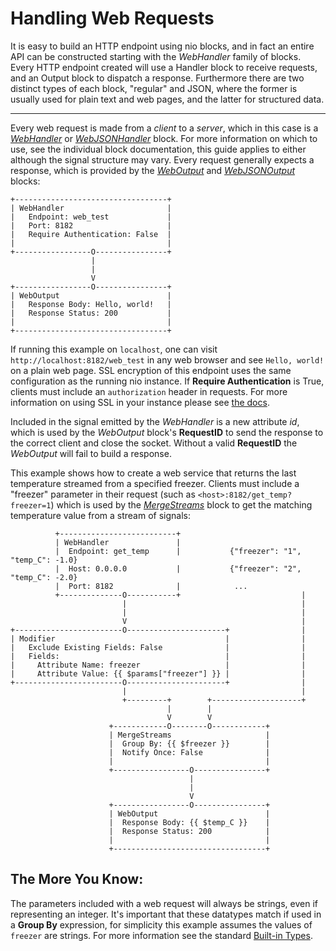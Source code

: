 # Handling Web Requests
It is easy to build an HTTP endpoint using nio blocks, and in fact an entire API can be constructed starting with the _WebHandler_ family of blocks. Every HTTP endpoint created will use a Handler block to receive requests, and an Output block to dispatch a response. Furthermore there are two distinct types of each block, "regular" and JSON, where the former is usually used for plain text and web pages, and the latter for structured data.

---

Every web request is made from a *client* to a *server*, which in this case is a [_WebHandler_](https://blocks.n.io/WebHandler) or [_WebJSONHandler_](https://blocks.n.io/WebJSONHandler) block. For more information on which to use, see the individual block documentation, this guide applies to either although the signal structure may vary. Every request generally expects a response, which is provided by the [_WebOutput_](https://blocks.n.io/Weboutput) and [_WebJSONOutput_](https://blocks.n.io/WebJSONOutput) blocks:
```
+----------------------------------+
| WebHandler                       |
|   Endpoint: web_test             |
|   Port: 8182                     |
|   Require Authentication: False  |
|                                  |
+-----------------O----------------+
                  |
                  |
                  V
+-----------------O----------------+
| WebOutput                        |
|   Response Body: Hello, world!   |
|   Response Status: 200           |
|                                  |
+----------------------------------+
```
If running this example on `localhost`, one can visit `http://localhost:8182/web_test` in any web browser and see `Hello, world!` on a plain web page. SSL encryption of this endpoint uses the same configuration as the running nio instance. If **Require Authentication** is True, clients must include an `authorization` header in requests. For more information on using SSL in your instance please see [the docs](https://docs.n.io/running-nio/ssl.html).

Included in the signal emitted by the _WebHandler_ is a new attribute *id*, which is used by the _WebOutput_ block's **RequestID** to send the response to the correct client and close the socket. Without a valid **RequestID** the _WebOutput_ will fail to build a response.

This example shows how to create a web service that returns the last temperature streamed from a specified freezer. Clients must include a "freezer" parameter in their request (such as `<host>:8182/get_temp?freezer=1`) which is used by the [_MergeStreams_](https://blocks.n.io/MergeStreams) block to get the matching temperature value from a stream of signals:
```
          +--------------------------+
          | WebHandler               |
          |  Endpoint: get_temp      |           {"freezer": "1", "temp_C": -1.0}
          |  Host: 0.0.0.0           |           {"freezer": "2", "temp_C": -2.0}
          |  Port: 8182              |            ...
          +--------------O-----------+                           |
                         |                                       |
                         |                                       |
                         V                                       |
+------------------------O----------------------+                |
| Modifier                                      |                |
|   Exclude Existing Fields: False              |                |
|   Fields:                                     |                |
|     Attribute Name: freezer                   |                |
|     Attribute Value: {{ $params["freezer"] }} |                |
+------------------------O----------------------+                |
                         |                                       |
                         +---------+        +--------------------+
                                   |        |
                                   V        V
                      +------------O--------O------------+
                      | MergeStreams                     |
                      |  Group By: {{ $freezer }}        |
                      |  Notify Once: False              |
                      |                                  |
                      +-----------------O----------------+
                                        |
                                        |
                                        V
                      +-----------------O----------------+
                      | WebOutput                        |
                      |  Response Body: {{ $temp_C }}    |
                      |  Response Status: 200            |
                      |                                  |
                      +----------------------------------+
```
## The More You Know:
The parameters included with a web request will always be strings, even if representing an integer. It's important that these datatypes match if used in a **Group By** expression, for simplicity this example assumes the values of `freezer` are strings. For more information see the standard [Built-in Types](https://docs.python.org/3/library/stdtypes.html).
